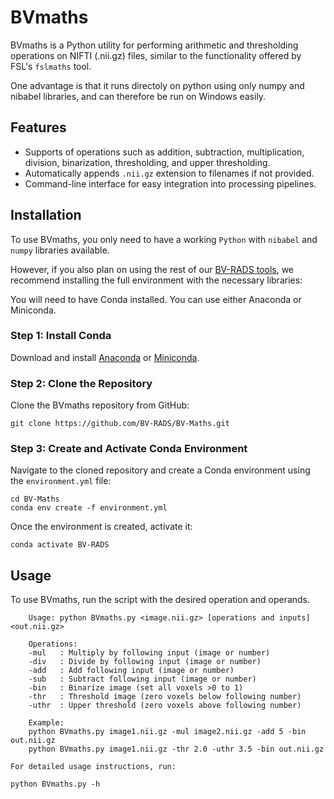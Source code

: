 
# BVmaths

BVmaths is a Python utility for performing arithmetic and thresholding operations on NIFTI (.nii.gz) files, similar to the functionality offered by FSL's `fslmaths` tool.

One advantage is that it runs directoly on python using only numpy and nibabel libraries, and can therefore be run on Windows easily.

## Features

- Supports of operations such as addition, subtraction, multiplication, division, binarization, thresholding, and upper thresholding.
- Automatically appends `.nii.gz` extension to filenames if not provided.
- Command-line interface for easy integration into processing pipelines.

## Installation

To use BVmaths, you only need to have a working `Python` with `nibabel` and `numpy` libraries available.  

However, if you also plan on using the rest of our [BV-RADS tools](https://github.com/BV-RADS/BV-BIDS), we recommend installing the full environment with the necessary libraries: 

You will need to have Conda installed. You can use either Anaconda or Miniconda.

### Step 1: Install Conda

Download and install [Anaconda](https://www.anaconda.com/products/individual) or [Miniconda](https://docs.conda.io/en/latest/miniconda.html).

### Step 2: Clone the Repository

Clone the BVmaths repository from GitHub:

```
git clone https://github.com/BV-RADS/BV-Maths.git
```

### Step 3: Create and Activate Conda Environment

Navigate to the cloned repository and create a Conda environment using the `environment.yml` file:

```
cd BV-Maths
conda env create -f environment.yml
```

Once the environment is created, activate it:

```
conda activate BV-RADS
```

## Usage

To use BVmaths, run the script with the desired operation and operands. 

```
    Usage: python BVmaths.py <image.nii.gz> [operations and inputs] <out.nii.gz>

    Operations:
    -mul   : Multiply by following input (image or number)
    -div   : Divide by following input (image or number)
    -add   : Add following input (image or number)
    -sub   : Subtract following input (image or number)
    -bin   : Binarize image (set all voxels >0 to 1)
    -thr   : Threshold image (zero voxels below following number)
    -uthr  : Upper threshold (zero voxels above following number)

    Example:
    python BVmaths.py image1.nii.gz -mul image2.nii.gz -add 5 -bin out.nii.gz
    python BVmaths.py image1.nii.gz -thr 2.0 -uthr 3.5 -bin out.nii.gz

For detailed usage instructions, run:

python BVmaths.py -h
```
